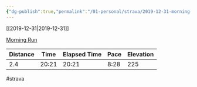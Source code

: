 ```yaml
---
{"dg-publish":true,"permalink":"/01-personal/strava/2019-12-31-morning-run/"}
---
```



[[2019-12-31\|2019-12-31]]

[Morning Run](https://www.strava.com/activities/2974342709)

| Distance | Time  | Elapsed Time | Pace | Elevation |
| -------- | ----- | ------------ | ---- | --------- |
| 2.4      | 20:21 | 20:21        | 8:28 | 225       |




#strava
